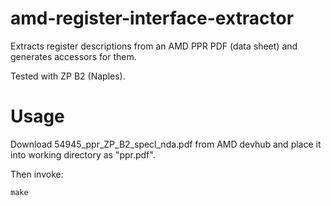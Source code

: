 # amd-register-interface-extractor

Extracts register descriptions from an AMD PPR PDF (data sheet) and generates accessors for them.

Tested with ZP B2 (Naples).

# Usage

Download 54945_ppr_ZP_B2_specl_nda.pdf from AMD devhub and place it into working directory as "ppr.pdf".

Then invoke:

    make

